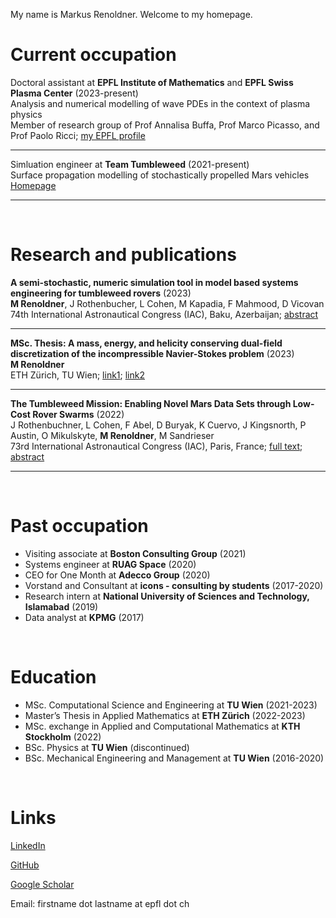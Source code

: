 <head>
<meta name="google-site-verification" content="ruOBcOn1XgWB3kz3N4Mym7lNwkgxqcFxM-pc9VEJmYs" />
</head>



My name is Markus Renoldner. Welcome to my homepage.
  

# Current occupation

Doctoral assistant at **EPFL Institute of Mathematics** and **EPFL Swiss Plasma Center** (2023-present)\
Analysis and numerical modelling of wave PDEs in the context of plasma physics\
Member of research group of Prof Annalisa Buffa, Prof Marco Picasso, and Prof Paolo Ricci; [my EPFL profile](https://people.epfl.ch/markus.renoldner/)

-------------------

Simluation engineer at **Team Tumbleweed** (2021-present)\
Surface propagation modelling of stochastically propelled Mars vehicles\
[Homepage](https://www.teamtumbleweed.eu/)

-------------------

<br />


# Research and publications

**A semi-stochastic, numeric simulation tool in model based systems engineering for tumbleweed rovers** (2023)\
**M Renoldner**, J Rothenbucher, L Cohen, M Kapadia, F Mahmood, D Vicovan\
74th International Astronautical Congress (IAC), Baku, Azerbaijan; [abstract](https://iafastro.directory/iac/paper/id/77760/abstract-pdf/IAC-23,D1,4A,11,x77760.brief.pdf?2023-09-14.18:16:05)

-------------------

**MSc. Thesis: A mass, energy, and helicity conserving dual-field discretization of the incompressible Navier-Stokes problem** (2023)\
**M Renoldner**\
ETH Zürich, TU Wien; [link1](https://people.math.ethz.ch/~hiptmair/StudentProjects/Renoldner.Markus/MScThesis.pdf); [link2](https://repositum.tuwien.at/handle/20.500.12708/177634)

-------------------

**The Tumbleweed Mission: Enabling Novel Mars Data Sets through Low-Cost Rover Swarms** (2022)\
J Rothenbuchner, L Cohen, F Abel, D Buryak, K Cuervo, J Kingsnorth, P Austin, O Mikulskyte, **M Renoldner**, M Sandrieser\
73rd International Astronautical Congress (IAC), Paris, France; [full text](https://www.teamtumbleweed.eu/development/wp-content/uploads/2022/10/IAC-22A3IPx72458.pdf); [abstract](https://iafastro.directory/iac/paper/id/72458/abstract-pdf/IAC-22,A3,IP,45,x72458.brief.pdf?2022-04-05.09:45:14)

-------------------


<br />

# Past occupation

- Visiting associate at **Boston Consulting Group** (2021)
- Systems engineer at **RUAG Space** (2020)
- CEO for One Month at **Adecco Group** (2020)
- Vorstand and Consultant at **icons - consulting by students** (2017-2020)
- Research intern at **National University of Sciences and Technology, Islamabad** (2019)
- Data analyst at **KPMG** (2017)


<br />

# Education

- MSc. Computational Science and Engineering at **TU Wien** (2021-2023)
- Master’s Thesis in Applied Mathematics at **ETH Zürich** (2022-2023)
- MSc. exchange in Applied and Computational Mathematics at **KTH Stockholm** (2022)
- BSc. Physics at **TU Wien** (discontinued)
- BSc. Mechanical Engineering and Management at **TU Wien** (2016-2020)


<br />

# Links

[LinkedIn](https://www.linkedin.com/in/markusrenoldner)

[GitHub](https://github.com/markusrenoldner)

[Google Scholar](https://scholar.google.com/citations?user=UB47bUEAAAA) 

Email: firstname dot lastname at epfl dot ch

